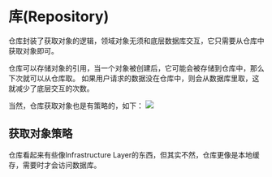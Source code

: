# 库(Repository)

仓库封装了获取对象的逻辑，领域对象无须和底层数据库交互，它只需要从仓库中获取对象即可。

仓库可以存储对象的引用，当一个对象被创建后，它可能会被存储到仓库中，那么下次就可以从仓库取。
如果用户请求的数据没在仓库中，则会从数据库里取，这就减少了底层交互的次数。

当然，仓库获取对象也是有策略的，如下：
![](_pic/Repository.png)

## 获取对象策略

仓库看起来有些像Infrastructure Layer的东西，但其实不然，仓库更像是本地缓存，需要时才会访问数据库。

